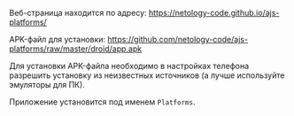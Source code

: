 Веб-страница находится по адресу: https://netology-code.github.io/ajs-platforms/

APK-файл для установки: https://github.com/netology-code/ajs-platforms/raw/master/droid/app.apk

Для установки APK-файла необходимо в настройках телефона разрешить установку из неизвестных источников (а лучше используйте эмуляторы для ПК).

Приложение установится под именем `Platforms`.
